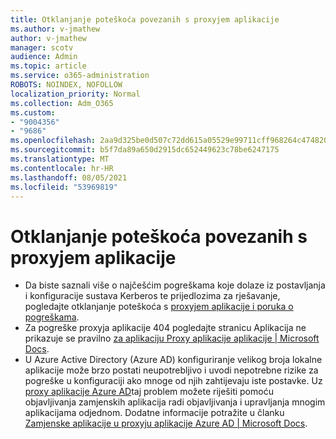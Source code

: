 ```yaml
---
title: Otklanjanje poteškoća povezanih s proxyjem aplikacije
ms.author: v-jmathew
author: v-jmathew
manager: scotv
audience: Admin
ms.topic: article
ms.service: o365-administration
ROBOTS: NOINDEX, NOFOLLOW
localization_priority: Normal
ms.collection: Adm_O365
ms.custom:
- "9004356"
- "9686"
ms.openlocfilehash: 2aa9d325be0d507c72dd615a05529e99711cff968264c474820625f8fcc65bdc
ms.sourcegitcommit: b5f7da89a650d2915dc652449623c78be6247175
ms.translationtype: MT
ms.contentlocale: hr-HR
ms.lasthandoff: 08/05/2021
ms.locfileid: "53969819"
---
```

# <a name="troubleshoot-errors-related-to-application-proxy"></a>Otklanjanje poteškoća povezanih s proxyjem aplikacije

- Da biste saznali više o najčešćim pogreškama koje dolaze iz postavljanja i konfiguracije sustava Kerberos te prijedlozima za rješavanje, pogledajte otklanjanje poteškoća s [proxyjem aplikacije i poruka o pogreškama](https://docs.microsoft.com/azure/active-directory/manage-apps/application-proxy-troubleshoot#kerberos-errors).
- Za pogreške proxyja aplikacije 404 pogledajte stranicu Aplikacija ne prikazuje se pravilno [za aplikaciju Proxy aplikacije aplikacije | Microsoft Docs](https://docs.microsoft.com/azure/active-directory/manage-apps/application-proxy-page-appearance-broken-problem).
- U Azure Active Directory (Azure AD) konfiguriranje velikog broja lokalne aplikacije može brzo postati neupotrebljivo i uvodi nepotrebne rizike za pogreške u konfiguraciji ako mnoge od njih zahtijevaju iste postavke. Uz [proxy aplikacije Azure AD](https://docs.microsoft.com/azure/active-directory/manage-apps/application-proxy)taj problem možete riješiti pomoću objavljivanja zamjenskih aplikacija radi objavljivanja i upravljanja mnogim aplikacijama odjednom. Dodatne informacije potražite u članku [Zamjenske aplikacije u proxyju aplikacije Azure AD | Microsoft Docs](https://docs.microsoft.com/azure/active-directory/manage-apps/application-proxy-wildcard).
